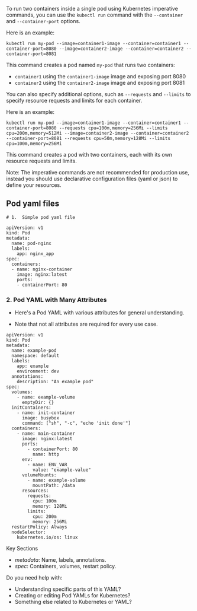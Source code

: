  To run two containers inside a single pod using Kubernetes imperative commands, you can use the `kubectl run` command with the `--container` and `--container-port` options.

Here is an example:
```
kubectl run my-pod --image=container1-image --container=container1 --container-port=8080 --image=container2-image --container=container2 --container-port=8081
```
This command creates a pod named `my-pod` that runs two containers:

- `container1` using the `container1-image` image and exposing port 8080
- `container2` using the `container2-image` image and exposing port 8081

You can also specify additional options, such as `--requests` and `--limits` to specify resource requests and limits for each container.

Here is an example:
```
kubectl run my-pod --image=container1-image --container=container1 --container-port=8080 --requests cpu=100m,memory=256Mi --limits cpu=200m,memory=512Mi --image=container2-image --container=container2 --container-port=8081 --requests cpu=50m,memory=128Mi --limits cpu=100m,memory=256Mi
```
This command creates a pod with two containers, each with its own resource requests and limits.

Note: The imperative commands are not recommended for production use, instead you should use declarative configuration files (yaml or json) to define your resources.


## Pod yaml files

```
# 1.  Simple pod yaml file

apiVersion: v1
kind: Pod
metadata:
  name: pod-nginx
  labels:
    app: nginx_app
spec:
  containers:
  - name: nginx-container
    image: nginx:latest
    ports:
    - containerPort: 80 
```


### 2. Pod YAML with Many Attributes

 - Here's a Pod YAML with various attributes for general understanding.
 
 -  Note that not all attributes are required for every use case.

```
apiVersion: v1
kind: Pod
metadata:
  name: example-pod
  namespace: default
  labels:
    app: example
    environment: dev
  annotations:
    description: "An example pod"
spec:
  volumes:
    - name: example-volume
      emptyDir: {}
  initContainers:
    - name: init-container
      image: busybox
      command: ["sh", "-c", "echo 'init done'"]
  containers:
    - name: main-container
      image: nginx:latest
      ports:
        - containerPort: 80
          name: http
      env:
        - name: ENV_VAR
          value: "example-value"
      volumeMounts:
        - name: example-volume
          mountPath: /data
      resources:
        requests:
          cpu: 100m
          memory: 128Mi
        limits:
          cpu: 200m
          memory: 256Mi
  restartPolicy: Always
  nodeSelector:
    kubernetes.io/os: linux
```

Key Sections
- *metadata*: Name, labels, annotations.
- *spec*: Containers, volumes, restart policy.

Do you need help with:
- Understanding specific parts of this YAML?
- Creating or editing Pod YAMLs for Kubernetes?
- Something else related to Kubernetes or YAML?  
